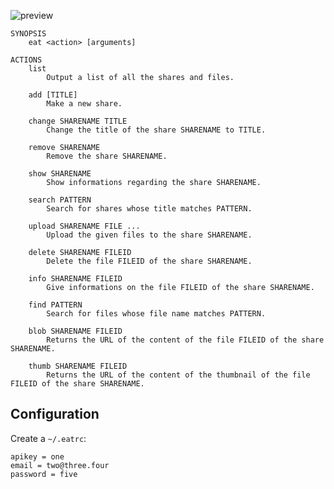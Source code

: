 ![preview](http://f.cl.ly/items/1h430t3Y1u1t0h352l2O/eat_logo.jpg)

    SYNOPSIS
        eat <action> [arguments]

    ACTIONS 
        list
            Output a list of all the shares and files.

        add [TITLE]
            Make a new share.

        change SHARENAME TITLE
            Change the title of the share SHARENAME to TITLE. 

        remove SHARENAME
            Remove the share SHARENAME.

        show SHARENAME
            Show informations regarding the share SHARENAME.

        search PATTERN
            Search for shares whose title matches PATTERN.

        upload SHARENAME FILE ...
            Upload the given files to the share SHARENAME.

        delete SHARENAME FILEID
            Delete the file FILEID of the share SHARENAME.

        info SHARENAME FILEID
            Give informations on the file FILEID of the share SHARENAME.

        find PATTERN
            Search for files whose file name matches PATTERN.

        blob SHARENAME FILEID
            Returns the URL of the content of the file FILEID of the share SHARENAME.

        thumb SHARENAME FILEID
            Returns the URL of the content of the thumbnail of the file FILEID of the share SHARENAME.

## Configuration

Create a `~/.eatrc`:

    apikey = one
    email = two@three.four
    password = five
